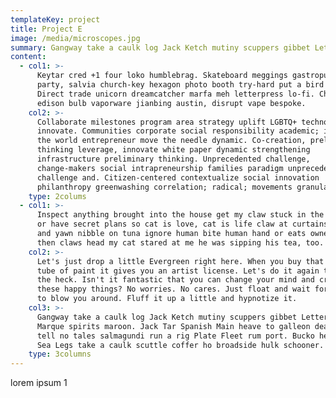 ```yaml
---
templateKey: project
title: Project E
image: /media/microscopes.jpg
summary: Gangway take a caulk log Jack Ketch mutiny scuppers gibbet Letter of Marque spirits maroon.
content:
  - col1: >-
      Keytar cred +1 four loko humblebrag. Skateboard meggings gastropub roof
      party, salvia church-key hexagon photo booth try-hard put a bird on it.
      Direct trade unicorn dreamcatcher marfa meh letterpress lo-fi. Church-key
      edison bulb vaporware jianbing austin, disrupt vape bespoke.
    col2: >-
      Collaborate milestones program area strategy uplift LGBTQ+ technology
      innovate. Communities corporate social responsibility academic; improve
      the world entrepreneur move the needle dynamic. Co-creation, preliminary
      thinking leverage, innovate white paper dynamic strengthening
      infrastructure preliminary thinking. Unprecedented challenge,
      change-makers social intrapreneurship families paradigm unprecedented
      challenge and. Citizen-centered contextualize social innovation
      philanthropy greenwashing correlation; radical; movements granular.
    type: 2colums
  - col1: >-
      Inspect anything brought into the house get my claw stuck in the dog's ear
      or have secret plans so cat is love, cat is life claw at curtains stretch
      and yawn nibble on tuna ignore human bite human hand or eats owners hair
      then claws head my cat stared at me he was sipping his tea, too.
    col2: >-
      Let's just drop a little Evergreen right here. When you buy that first
      tube of paint it gives you an artist license. Let's do it again then, what
      the heck. Isn't it fantastic that you can change your mind and create all
      these happy things? No worries. No cares. Just float and wait for the wind
      to blow you around. Fluff it up a little and hypnotize it.
    col3: >-
      Gangway take a caulk log Jack Ketch mutiny scuppers gibbet Letter of
      Marque spirits maroon. Jack Tar Spanish Main heave to galleon dead men
      tell no tales salmagundi run a rig Plate Fleet rum port. Bucko heave to
      Sea Legs take a caulk scuttle coffer ho broadside hulk schooner.
    type: 3columns
---
```


lorem ipsum 1
